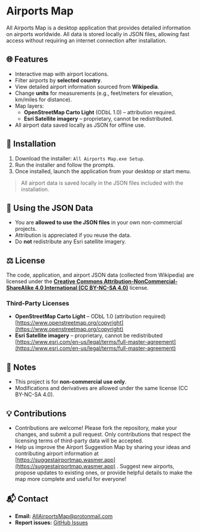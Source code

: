 # Airports Map

All Airports Map is a desktop application that provides detailed information on airports worldwide. All data is stored locally in JSON files, allowing fast access without requiring an internet connection after installation.

## 🌐 Features

- Interactive map with airport locations.
- Filter airports by **selected country**.
- View detailed airport information sourced from **Wikipedia**.
- Change **units** for measurements (e.g., feet/meters for elevation, km/miles for distance).
- Map layers:
  - **OpenStreetMap Carto Light** (ODbL 1.0) – attribution required.
  - **Esri Satellite imagery** – proprietary, cannot be redistributed.
- All airport data saved locally as JSON for offline use.

## 💾 Installation

1. Download the installer: `All Airports Map.exe Setup`.
2. Run the installer and follow the prompts.
3. Once installed, launch the application from your desktop or start menu.

> All airport data is saved locally in the JSON files included with the installation.

## 📂 Using the JSON Data

- You are **allowed to use the JSON files** in your own non-commercial projects.
- Attribution is appreciated if you reuse the data.
- Do **not** redistribute any Esri satellite imagery.

## ⚖️ License

The code, application, and airport JSON data (collected from Wikipedia) are licensed under the **[Creative Commons Attribution-NonCommercial-ShareAlike 4.0 International (CC BY-NC-SA 4.0)](https://creativecommons.org/licenses/by-nc-sa/4.0/)** license.

### Third-Party Licenses

- **OpenStreetMap Carto Light** – ODbL 1.0 (attribution required)  
  [https://www.openstreetmap.org/copyright](https://www.openstreetmap.org/copyright)
- **Esri Satellite imagery** – proprietary, cannot be redistributed  
  [https://www.esri.com/en-us/legal/terms/full-master-agreement](https://www.esri.com/en-us/legal/terms/full-master-agreement)

## 📝 Notes

- This project is for **non-commercial use only**.
- Modifications and derivatives are allowed under the same license (CC BY-NC-SA 4.0).

## 💡 Contributions

- Contributions are welcome! Please fork the repository, make your changes, and submit a pull request. Only contributions that respect the licensing terms of third-party data will be accepted.
- Help us improve the Airport Suggestion Map by sharing your ideas and contributing airport information at [https://suggestairportmap.wasmer.app](https://suggestairportmap.wasmer.app) 
. Suggest new airports, propose updates to existing ones, or provide helpful details to make the map more complete and useful for everyone!

## 📬 Contact

- **Email:** AllAirportsMap@protonmail.com  
- **Report issues:** [GitHub Issues](https://github.com/Crashtenplayz/Airport-Map/issues)

